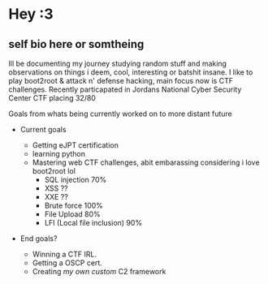 # Hey :3
## self bio here or somtheing

Ill be documenting my journey studying random stuff and making observations on things i deem, cool, interesting or batshit insane.
I like to play boot2root & attack n' defense hacking, main focus now is CTF challenges. Recently particapated in Jordans National Cyber Security Center CTF placing 32/80

Goals from whats being currently worked on to more distant future
- Current goals
	- Getting eJPT certification
	- learning python
	- Mastering web CTF challenges, abit embarassing considering i love boot2root lol
		- SQL injection 70%
		- XSS ??
		- XXE ??
		- Brute force 100%
		- File Upload 80%
		- LFI (Local file inclusion) 90%

- End goals?
	- Winning a CTF IRL.
  	- Getting a OSCP cert.
	- Creating _my own custom_ C2 framework
